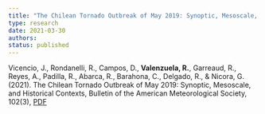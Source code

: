 ```yaml
---
title: "The Chilean Tornado Outbreak of May 2019: Synoptic, Mesoscale, and Historical Contexts"
type: research
date: 2021-03-30
authors: 
status: published
---
```



Vicencio, J., Rondanelli, R., Campos, D., __Valenzuela, R.__, Garreaud, R., Reyes, A., Padilla, R., Abarca, R., Barahona, C., Delgado, R., & Nicora, G. (2021). The Chilean Tornado Outbreak of May 2019: Synoptic, Mesoscale, and Historical Contexts, Bulletin of the American Meteorological Society, 102(3), [PDF](http://dgf.uchile.cl/rene/PUBS/Tornado_chile_2019.pdf)